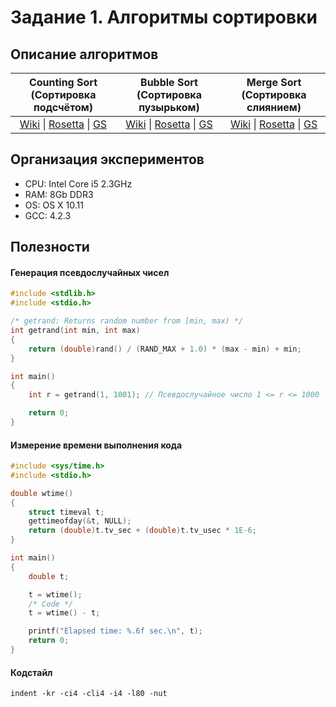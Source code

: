 # Задание 1. Алгоритмы сортировки

## Описание алгоритмов
| Counting Sort <br>(Сортировка подсчётом) | Bubble Sort <br>(Сортировка пузырьком) | Merge Sort <br>(Сортировка слиянием) |
| :---: | :---: | :---: |
| [Wiki](https://ru.wikipedia.org/wiki/%D0%A1%D0%BE%D1%80%D1%82%D0%B8%D1%80%D0%BE%D0%B2%D0%BA%D0%B0_%D0%BF%D0%BE%D0%B4%D1%81%D1%87%D1%91%D1%82%D0%BE%D0%BC) \| [Rosetta](http://rosettacode.org/wiki/Sorting_algorithms/Counting_sort#C) \| [GS](http://www.geeksforgeeks.org/counting-sort/) | [Wiki](https://ru.wikipedia.org/wiki/%D0%A1%D0%BE%D1%80%D1%82%D0%B8%D1%80%D0%BE%D0%B2%D0%BA%D0%B0_%D0%BF%D1%83%D0%B7%D1%8B%D1%80%D1%8C%D0%BA%D0%BE%D0%BC) \| [Rosetta](http://rosettacode.org/wiki/Sorting_algorithms/Bubble_sort#C) \| [GS](http://geeksquiz.com/bubble-sort/) | [Wiki](https://ru.wikipedia.org/wiki/%D0%A1%D0%BE%D1%80%D1%82%D0%B8%D1%80%D0%BE%D0%B2%D0%BA%D0%B0_%D1%81%D0%BB%D0%B8%D1%8F%D0%BD%D0%B8%D0%B5%D0%BC) \| [Rosetta](http://rosettacode.org/wiki/Sorting_algorithms/Merge_sort#C) \| [GS](http://geeksquiz.com/merge-sort/) |

## Организация экспериментов
* CPU: Intel Core i5 2.3GHz
* RAM: 8Gb DDR3
* OS: OS X 10.11
* GCC: 4.2.3

## Полезности

#### Генерация псевдослучайных чисел
```c
#include <stdlib.h>
#include <stdio.h>

/* getrand: Returns random number from [min, max) */
int getrand(int min, int max)
{
    return (double)rand() / (RAND_MAX + 1.0) * (max - min) + min;
}

int main()
{
    int r = getrand(1, 1001); // Псевдослучайное число 1 <= r <= 1000

    return 0;
}
```
#### Измерение времени выполнения кода
```c
#include <sys/time.h>
#include <stdio.h>

double wtime()
{
    struct timeval t;
    gettimeofday(&t, NULL);
    return (double)t.tv_sec + (double)t.tv_usec * 1E-6;
}

int main()
{
    double t;

    t = wtime();
    /* Code */
    t = wtime() - t;

    printf("Elapsed time: %.6f sec.\n", t);  
    return 0;
}
```
#### Кодстайл
`indent -kr -ci4 -cli4 -i4 -l80 -nut`
